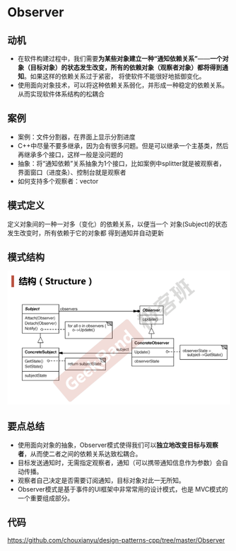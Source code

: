 # Observer

## 动机

* 在软件构建过程中，我们需要**为某些对象建立一种“通知依赖关系”**——**一个对象（目标对象）的状态发生改变，所有的依赖对象（观察者对象）都将得到通知**。如果这样的依赖关系过于紧密， 将使软件不能很好地抵御变化。
* 使用面向对象技术，可以将这种依赖关系弱化，并形成一种稳定的依赖关系。从而实现软件体系结构的松耦合

## 案例

* 案例：文件分割器，在界面上显示分割进度
* C++中尽量不要多继承，因为会有很多问题。但是可以继承一个主基类，然后再继承多个接口，这样一般是没问题的
* 抽象：将“通知依赖”关系抽象为1个接口，比如案例中splitter就是被观察者，界面窗口（进度条）、控制台就是观察者
* 如何支持多个观察者：vector

## 模式定义

定义对象间的一种一对多（变化）的依赖关系，以便当一个 对象(Subject)的状态发生改变时，所有依赖于它的对象都 得到通知并自动更新

## 模式结构

![](./images/Observer.png)

## 要点总结

* 使用面向对象的抽象，Observer模式使得我们可以**独立地改变目标与观察者**，从而使二者之间的依赖关系达致松耦合。
* 目标发送通知时，无需指定观察者，通知（可以携带通知信息作为参数）会自动传播。
* 观察者自己决定是否需要订阅通知，目标对象对此一无所知。
* Observer模式是基于事件的UI框架中非常常用的设计模式，也是 MVC模式的一个重要组成部分。

## 代码

https://github.com/chouxianyu/design-patterns-cpp/tree/master/Observer
